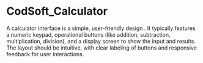 # CodSoft_Calculator
A calculator interface is a simple, user-friendly design . It typically features a numeric keypad, operational buttons (like addition, subtraction, multiplication, division), and a display screen to show the input and results. The layout should be intuitive, with clear labeling of buttons and responsive feedback for user interactions.
